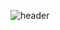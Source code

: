 ![header](https://capsule-render.vercel.app/api?type=waving&color=auto?height=400&text=Hello%20World!&desc=Let's%20get%20acquainted&animation=fadeIn)
